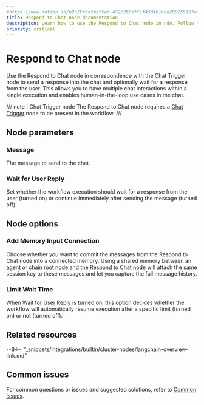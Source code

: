 ```yaml
---
#https://www.notion.so/n8n/Frontmatter-432c2b8dff1f43d4b1c8d20075510fe4
title: Respond to Chat node documentation
description: Learn how to use the Respond to Chat node in n8n. Follow technical documentation to integrate the Respond to Chat node into your workflows.
priority: critical
---
```


# Respond to Chat node

Use the Respond to Chat node in correspondence with the Chat Trigger node to send a response into the chat and optionally wait for a response from the user. This allows you to have multiple chat interactions within a single execution and enables human-in-the-loop use cases in the chat.

/// note | Chat Trigger node
The Respond to Chat node requires a [Chat Trigger](/integrations/builtin/core-nodes/n8n-nodes-langchain.chattrigger/index.md) node to be present in the workflow.
///

## Node parameters

### Message

The message to send to the chat.

### Wait for User Reply

Set whether the workflow execution should wait for a response from the user (turned on) or continue immediately after sending the message (turned off).

## Node options

### Add Memory Input Connection

Choose whether you want to commit the messages from the Respond to Chat node into a connected memory. Using a shared memory between an agent or chain [root node](/integrations/builtin/cluster-nodes/root-nodes/index.md) and the Respond to Chat node will attach the same session key to these messages and let you capture the full message history.

### Limit Wait Time

When Wait for User Reply is turned on, this option decides whether the workflow will automatically resume execution after a specific limit (turned on) or not (turned off).

## Related resources

--8<-- "_snippets/integrations/builtin/cluster-nodes/langchain-overview-link.md"

## Common issues

For common questions or issues and suggested solutions, refer to [Common Issues](/integrations/builtin/core-nodes/n8n-nodes-langchain.chattrigger/common-issues.md).
